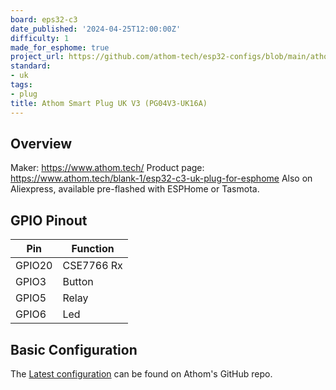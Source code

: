 ```yaml
---
board: eps32-c3
date_published: '2024-04-25T12:00:00Z'
difficulty: 1
made_for_esphome: true
project_url: https://github.com/athom-tech/esp32-configs/blob/main/athom-smart-plug.yaml
standard:
- uk
tags:
- plug
title: Athom Smart Plug UK V3 (PG04V3-UK16A)
---
```


## Overview

Maker: https://www.athom.tech/
Product page: https://www.athom.tech/blank-1/esp32-c3-uk-plug-for-esphome
Also on Aliexpress, available pre-flashed with ESPHome or Tasmota.

## GPIO Pinout

| Pin    | Function   |
| ------ | ---------- |
| GPIO20 | CSE7766 Rx |
| GPIO3  | Button     |
| GPIO5  | Relay      |
| GPIO6  | Led        |

## Basic Configuration

The [Latest configuration](https://github.com/athom-tech/esp32-configs/blob/main/athom-smart-plug.yaml)
can be found on Athom's GitHub repo.
